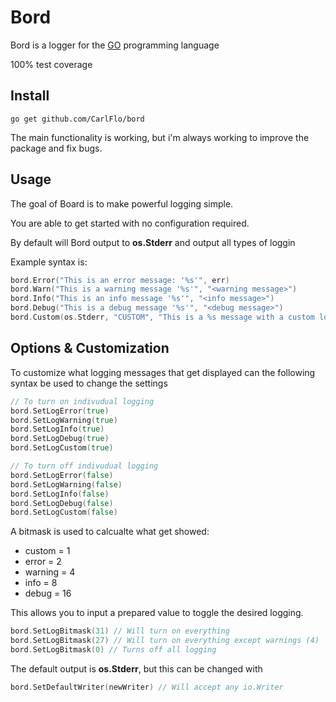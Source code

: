 # Bord

Bord is a logger for the [GO](https://golang.org/) programming language

100% test coverage

## Install

```
go get github.com/CarlFlo/bord
```

The main functionality is working, but i'm always working to improve the package and fix bugs.

## Usage

The goal of Board is to make powerful logging simple.

You are able to get started with no configuration required.

By default will Bord output to **os.Stderr** and output all types of loggin


Example syntax is:
```go
bord.Error("This is an error message: '%s'", err)
bord.Warn("This is a warning message '%s'", "<warning message>")
bord.Info("This is an info message '%s'", "<info message>")
bord.Debug("This is a debug message '%s'", "<debug message>")
bord.Custom(os.Stderr, "CUSTOM", "This is a %s message with a custom log level tag", "custom")
```

## Options & Customization

To customize what logging messages that get displayed can the following syntax be used to change the settings
```go
// To turn on indivudual logging
bord.SetLogError(true)
bord.SetLogWarning(true)
bord.SetLogInfo(true)
bord.SetLogDebug(true)
bord.SetLogCustom(true)

// To turn off indivudual logging
bord.SetLogError(false)
bord.SetLogWarning(false)
bord.SetLogInfo(false)
bord.SetLogDebug(false)
bord.SetLogCustom(false)
```

A bitmask is used to calcualte what get showed:
* custom = 1
* error = 2
* warning = 4
* info = 8
* debug = 16

This allows you to input a prepared value to toggle the desired logging.
```go
bord.SetLogBitmask(31) // Will turn on everything
bord.SetLogBitmask(27) // Will turn on everything except warnings (4)
bord.SetLogBitmask(0) // Turns off all logging
```

The default output is **os.Stderr**, but this can be changed with
```go
bord.SetDefaultWriter(newWriter) // Will accept any io.Writer
```